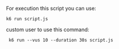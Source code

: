 For execution this script you can use:

```
k6 run script.js
```

custom user to use this command:
```
 k6 run --vus 10 --duration 30s script.js
```

